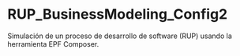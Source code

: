 # RUP_BusinessModeling_Config2
Simulación de un proceso de desarrollo de software (RUP) usando la herramienta EPF Composer.
